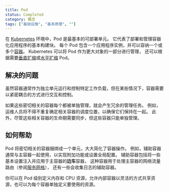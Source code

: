 ```yaml
---
title: Pod
status: Completed
category: 概念
tags: ["基础设施", "基本原理", ""]
---
```


在 [Kubernetes](/zh-cn/kubernetes/) 环境中，Pod 是最基本的可部署单元。
它代表了部署和管理容器化应用程序的基本构建块。
每个 Pod 包含一个应用程序实例，并可以容纳一个或多个[容器](/zh-cn/container/)。
Kubernetes 可以将 Pod 作为更大对象的一部分进行管理，
还可以根据需要[垂直扩缩](/zh-cn/vertical-scaling/)或[水平扩缩](/zh-cn/horizontal-scaling/) Pod。

## 解决的问题

虽然容器通常作为独立单元运行和控制特定工作负载，但在某些情况下，容器需要以紧密耦合的方式进行交互和控制。

如果这些密切相关的容器每个都被单独管理，就会产生冗余的管理任务。
例如，运维人员将不得不重复确定相关容器的调度位置，以确保它们保持在一起。
此外，尽管这些相关容器的生命期需要同步，但这些容器只能单独管理。

## 如何帮助

Pod 将密切相关的容器捆绑成一个单元，大大简化了容器操作。
例如，辅助容器通常与主容器一起使用，以实现附加功能或设置全局配置。
辅助容器包括将一些基本设置注入并应用于主容器的**边车**容器，
这种容器用于处理主容器的网络流量路由（参阅[服务网格](/zh-cn/service-mesh/)），
还有一些会收集日志的辅助容器。

你可以在 Pod 级别定义内存和 CPU 资源，允许内部容器以灵活的方式共享资源，也可以为每个容器单独定义要使用的资源。
